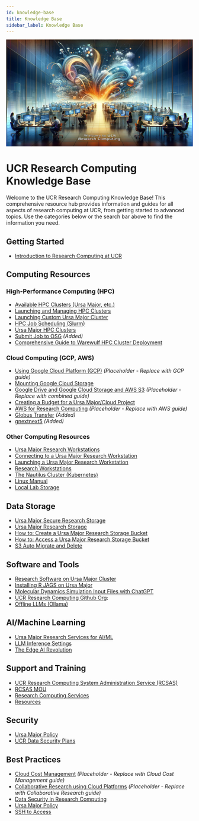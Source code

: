 ```yaml
---
id: knowledge-base
title: Knowledge Base
sidebar_label: Knowledge Base
---
```


<img src="../assets/welcome.jpg" alt="Banner Image" style="width: 100%; object-fit: scale-down; height: auto; max-height: 400px;">

# UCR Research Computing Knowledge Base

Welcome to the UCR Research Computing Knowledge Base! This comprehensive resource hub provides information and guides for all aspects of research computing at UCR, from getting started to advanced topics.  Use the categories below or the search bar above to find the information you need.

## Getting Started

*   [Introduction to Research Computing at UCR](intro-research-computing-guide.md)

## Computing Resources

### High-Performance Computing (HPC)

*   [Available HPC Clusters (Ursa Major, etc.)](Available_Clusters.md)
*   [Launching and Managing HPC Clusters](How_To_Launch_a_Ursa_Major_Cluster.md)
*   [Launching Custom Ursa Major Cluster](Launch_Custom_Ursa_Major_Cluster.md)
*   [HPC Job Scheduling (Slurm)](how_to_connect_to_hpc_cluster_run_sample_job.md)
*   [Ursa Major HPC Clusters](Ursa_Major_HPC_Clusters.md)
*   [Submit Job to OSG](submit-job-to-osg.md) *(Added)*
*   [Comprehensive Guide to Warewulf HPC Cluster Deployment](../pages/Comprehensive_Guide_to_Warewulf_HPC_Cluster_Deploy.md)

### Cloud Computing (GCP, AWS)

*   [Using Google Cloud Platform (GCP)](./README.md) *(Placeholder - Replace with GCP guide)*
*   [Mounting Google Cloud Storage](how_to_mount_google_cloud_storage.md)
*   [Google Drive and Google Cloud Storage and AWS S3](./README.md) *(Placeholder - Replace with combined guide)*
*   [Creating a Budget for a Ursa Major/Cloud Project](Ursa_Major_Project_Budget_Creation.md)
*   [AWS for Research Computing](./README.md) *(Placeholder - Replace with AWS guide)*
*   [Globus Transfer](Globus_Transfer.md) *(Added)*
*   [gnextnext5](gnextnext5.md) *(Added)*

### Other Computing Resources

*   [Ursa Major Research Workstations](Ursa_Major_Research_Workstations.md)
*   [Connecting to a Ursa Major Research Workstation](Ursa_Major_Research_Workstations_How_to_Connect.md)
*   [Launching a Ursa Major Research Workstation](Ursa_Major_Research_Workstations_How_to_Launch.md)
*   [Research Workstations](Research_Workstations.md)
*   [The Nautilus Cluster (Kubernetes)](The_Nautilus_Cluster.md)
*   [Linux Manual](Linux_Manual.md)
*   [Local Lab Storage](Local_Lab_Storage.md)

## Data Storage

*   [Ursa Major Secure Research Storage](Ursa_Major_Secure_Research_Storage.md)
*   [Ursa Major Research Storage](Ursa_Major_Research_Storage.md)
*   [How to: Create a Ursa Major Research Storage Bucket](Ursa_Major_Research_Storage_How_to_Create_Bucket.md)
*   [How to: Access a Ursa Major Research Storage Bucket](Ursa_Major_Research_Storage_How_to_Access_Bucket.md)
*   [S3 Auto Migrate and Delete](how-to-s3-auto-migrate-delete.md)

## Software and Tools

*   [Research Software on Ursa Major Cluster](https://spack.readthedocs.io/en/latest/package_list.html)
*   [Installing R JAGS on Ursa Major](R-JAGS.md)
*   [Molecular Dynamics Simulation Input Files with ChatGPT](md_simulation_input_files_chatpgt.md)
*   [UCR Research Computing Github Org](https://github.com/UCR-Research-Computing):
*   [Offline LLMs (Ollama)](ollama-how-to.md)

## AI/Machine Learning

*   [Ursa Major Research Services for AI/ML](Ursa_Major_Research_Services.md)
*   [LLM Inference Settings](llm-inference-settings.md)
*   [The Edge AI Revolution](../pages/Edge_AI_Revolution.md)

## Support and Training

*   [UCR Research Computing System Administration Service (RCSAS)](UCR_Research_Computing_System_Administration_Service.md)
*   [RCSAS MOU](https://docs.google.com/document/d/19nYYXakruAbg1pxKybpSddSz8p1TBiBc/edit?usp=sharing&ouid=115996119773834121624&rtpof=true&sd=true)
*   [Research Computing Services](Research_Computing_Services.md)
*   [Resources](Resources.md)

## Security

*   [Ursa Major Policy](Ursa_Major_Policy.md)
*   [UCR Data Security Plans](UCR_Data_Security_Plans.md)

## Best Practices

*   [Cloud Cost Management](./README.md) *(Placeholder - Replace with Cloud Cost Management guide)*
*   [Collaborative Research using Cloud Platforms](./README.md) *(Placeholder - Replace with Collaborative Research guide)*
*   [Data Security in Research Computing](../pages/research_security.md)
*   [Ursa Major Policy](./Ursa_Major_Policy.md) 
*   [SSH to Access](ssh-to-access.md) 
